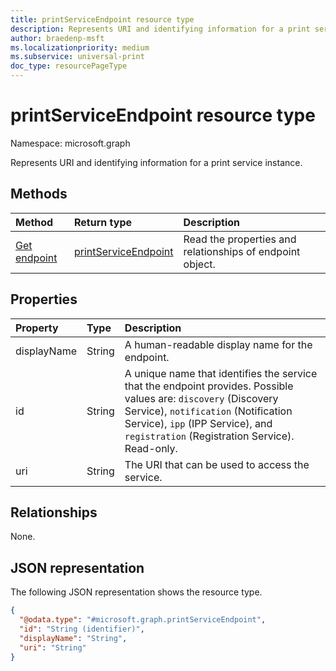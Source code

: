 ```yaml
---
title: printServiceEndpoint resource type
description: Represents URI and identifying information for a print service instance.
author: braedenp-msft
ms.localizationpriority: medium
ms.subservice: universal-print
doc_type: resourcePageType
---
```


# printServiceEndpoint resource type

Namespace: microsoft.graph

Represents URI and identifying information for a print service instance.

## Methods
|Method|Return type|Description|
|:---|:---|:---|
| [Get endpoint](../api/printserviceendpoint-get.md) | [printServiceEndpoint](printserviceendpoint.md) | Read the properties and relationships of endpoint object. |

## Properties
|Property|Type|Description|
|:---|:---|:---|
|displayName|String|A human-readable display name for the endpoint.|
|id|String|A unique name that identifies the service that the endpoint provides. Possible values are: `discovery` (Discovery Service), `notification` (Notification Service), `ipp` (IPP Service), and `registration` (Registration Service). Read-only.|
|uri|String|The URI that can be used to access the service.|


## Relationships
None.

## JSON representation
The following JSON representation shows the resource type.
<!-- {
  "blockType": "resource",
  "keyProperty": "id",
  "@odata.type": "microsoft.graph.printServiceEndpoint",
  "openType": false
}
-->
``` json
{
  "@odata.type": "#microsoft.graph.printServiceEndpoint",
  "id": "String (identifier)",
  "displayName": "String",
  "uri": "String"
}
```

